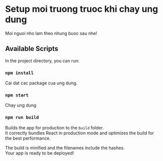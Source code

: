 # Setup moi truong truoc khi chay ung dung

Moi nguoi nho lam theo nhung buoc sau nhe!

## Available Scripts

In the project directory, you can run:

### `npm install`

Cai dat cac package cua ung dung.

### `npm start`

Chay ung dung

### `npm run build`

Builds the app for production to the `build` folder.\
It correctly bundles React in production mode and optimizes the build for the best performance.

The build is minified and the filenames include the hashes.\
Your app is ready to be deployed!

